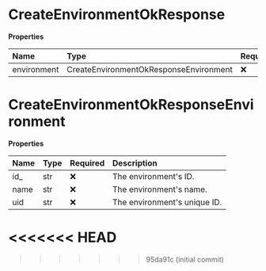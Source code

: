 # CreateEnvironmentOkResponse

**Properties**

| Name        | Type                                   | Required | Description |
| :---------- | :------------------------------------- | :------- | :---------- |
| environment | CreateEnvironmentOkResponseEnvironment | ❌       |             |

# CreateEnvironmentOkResponseEnvironment

**Properties**

| Name | Type | Required | Description                  |
| :--- | :--- | :------- | :--------------------------- |
| id\_ | str  | ❌       | The environment's ID.        |
| name | str  | ❌       | The environment's name.      |
| uid  | str  | ❌       | The environment's unique ID. |
<<<<<<< HEAD
=======

<!-- This file was generated by liblab | https://liblab.com/ -->
>>>>>>> 95da91c (initial commit)
